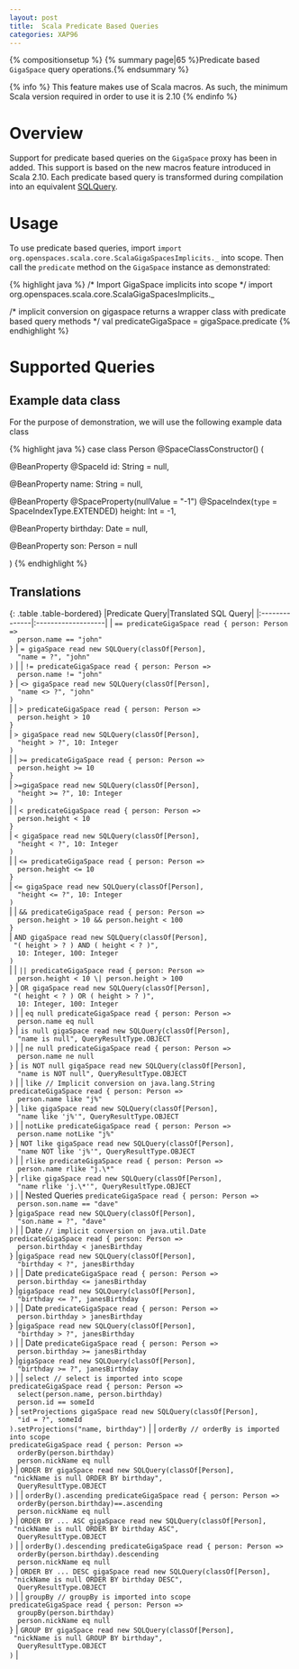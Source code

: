 ```yaml
---
layout: post
title:  Scala Predicate Based Queries
categories: XAP96
---
```


{% compositionsetup %}
{% summary page|65 %}Predicate based `GigaSpace` query operations.{% endsummary %}

{% info %}
This feature makes use of Scala macros. As such, the minimum Scala version required in order to use it is 2.10
{% endinfo %}

# Overview

Support for predicate based queries on the `GigaSpace` proxy has been in added. This support is based on the new macros feature introduced in Scala 2.10.  Each predicate based query is transformed during compilation into an equivalent [SQLQuery](/xap96/sqlquery.html).

# Usage

To use predicate based queries, import `import org.openspaces.scala.core.ScalaGigaSpacesImplicits._` into scope. Then call the `predicate` method on the `GigaSpace` instance as demonstrated:

{% highlight java %}
/* Import GigaSpace implicits into scope */
import org.openspaces.scala.core.ScalaGigaSpacesImplicits._

/* implicit conversion on gigaspace returns a wrapper class with predicate based query methods */
val predicateGigaSpace = gigaSpace.predicate
{% endhighlight %}

# Supported Queries

## Example data class

For the purpose of demonstration, we will use the following example data class

{% highlight java %}
case class Person @SpaceClassConstructor() (

  @BeanProperty
  @SpaceId
  id: String = null,

  @BeanProperty
  name: String = null,

  @BeanProperty
  @SpaceProperty(nullValue = "-1")
  @SpaceIndex(`type` = SpaceIndexType.EXTENDED)
  height: Int = -1,

  @BeanProperty
  birthday: Date = null,

  @BeanProperty
  son: Person = null

)
{% endhighlight %}

## Translations

{: .table .table-bordered}
|Predicate Query|Translated SQL Query|
|:--------------|:-------------------|
| `== predicateGigaSpace read { person: Person =>`<br/>`  person.name == "john"`<br/>`}` | `= gigaSpace read new SQLQuery(classOf[Person], `<br/>`  "name = ?", "john"`<br/>`)` |
| `!= predicateGigaSpace read { person: Person =>`<br/>`  person.name != "john"`<br/>`}` | `<> gigaSpace read new SQLQuery(classOf[Person], `<br/>`  "name <> ?", "john"`<br/>`)`<br/> |
| `> predicateGigaSpace read { person: Person =>`<br/>`  person.height > 10`<br/>`}`<br/> | `> gigaSpace read new SQLQuery(classOf[Person], `<br/>`  "height > ?", 10: Integer`<br/>`)`<br/> |
| `>= predicateGigaSpace read { person: Person =>`<br/>`  person.height >= 10`<br/>`}`<br/> | `>=gigaSpace read new SQLQuery(classOf[Person], `<br/>`  "height >= ?", 10: Integer`<br/>`)`<br/> |
| `< predicateGigaSpace read { person: Person =>`<br/>`  person.height < 10`<br/>`}`<br/> | `< gigaSpace read new SQLQuery(classOf[Person], `<br/>`  "height < ?", 10: Integer`<br/>`)`<br/> |
| `<= predicateGigaSpace read { person: Person =>`<br/>`  person.height <= 10`<br/>`}`<br/> | `<= gigaSpace read new SQLQuery(classOf[Person], `<br/>`  "height <= ?", 10: Integer`<br/>`)`<br/> |
| `&& predicateGigaSpace read { person: Person =>`<br/>`  person.height > 10 && person.height < 100`<br/>`}`<br/> | `AND gigaSpace read new SQLQuery(classOf[Person], `<br/>`  "( height > ? ) AND ( height < ? )", `<br/>`  10: Integer, 100: Integer`<br/>`)`<br/> |
| `|| predicateGigaSpace read { person: Person =>`<br/>`  person.height < 10 \| person.height > 100`<br/>`}` | `OR gigaSpace read new SQLQuery(classOf[Person], `<br/>`  "( height < ? ) OR ( height > ? )", `<br/>`  10: Integer, 100: Integer`<br/>`)` |
| `eq null predicateGigaSpace read { person: Person =>`<br/>`  person.name eq null`<br/>`}` | `is null gigaSpace read new SQLQuery(classOf[Person], `<br/>`  "name is null", QueryResultType.OBJECT`<br/>`)` |
| `ne null predicateGigaSpace read { person: Person =>`<br/>`  person.name ne null`<br/>`}` | `is NOT null gigaSpace read new SQLQuery(classOf[Person], `<br/>`  "name is NOT null", QueryResultType.OBJECT`<br/>`)` |
| `like // Implicit conversion on java.lang.String`<br/>`predicateGigaSpace read { person: Person =>`<br/>`  person.name like "j%"`<br/>`}` | `like gigaSpace read new SQLQuery(classOf[Person], `<br/>`  "name like 'j%'", QueryResultType.OBJECT`<br/>`)` |
| `notLike predicateGigaSpace read { person: Person =>`<br/>`  person.name notLike "j%"`<br/>`}` | `NOT like gigaSpace read new SQLQuery(classOf[Person], `<br/>`  "name NOT like 'j%'", QueryResultType.OBJECT`<br/>`)` |
| `rlike predicateGigaSpace read { person: Person =>`<br/>`  person.name rlike "j.\*"`<br/>`}` | `rlike gigaSpace read new SQLQuery(classOf[Person], `<br/>`  "name rlike 'j.\*'", QueryResultType.OBJECT`<br/>`)` |
| Nested Queries `predicateGigaSpace read { person: Person =>`<br/>`  person.son.name == "dave"`<br/>`}` |`gigaSpace read new SQLQuery(classOf[Person], `<br/>`  "son.name = ?", "dave"`<br/>`)` |
| Date `// implicit conversion on java.util.Date`<br/>`predicateGigaSpace read { person: Person =>`<br/>`  person.birthday < janesBirthday`<br/>`}` |`gigaSpace read new SQLQuery(classOf[Person], `<br/>`  "birthday < ?", janesBirthday`<br/>`)` |
| Date `predicateGigaSpace read { person: Person =>`<br/>`  person.birthday <= janesBirthday`<br/>`}` |`gigaSpace read new SQLQuery(classOf[Person], `<br/>`  "birthday <= ?", janesBirthday`<br/>`)` |
| Date `predicateGigaSpace read { person: Person =>`<br/>`  person.birthday > janesBirthday`<br/>`}` |`gigaSpace read new SQLQuery(classOf[Person], `<br/>`  "birthday > ?", janesBirthday`<br/>`)` |
| Date `predicateGigaSpace read { person: Person =>`<br/>`  person.birthday >= janesBirthday`<br/>`}` |`gigaSpace read new SQLQuery(classOf[Person], `<br/>`  "birthday >= ?", janesBirthday`<br/>`)` |
| `select // select is imported into scope`<br/>`predicateGigaSpace read { person: Person =>`<br/>`  select(person.name, person.birthday)`<br/>`  person.id == someId`<br/>`}` | `setProjections gigaSpace read new SQLQuery(classOf[Person], `<br/>`  "id = ?", someId`<br/>`).setProjections("name, birthday")` |
| `orderBy // orderBy is imported into scope`<br/>`predicateGigaSpace read { person: Person =>`<br/>`  orderBy(person.birthday)`<br/>`  person.nickName eq null`<br/>`}` | `ORDER BY gigaSpace read new SQLQuery(classOf[Person], `<br/>`  "nickName is null ORDER BY birthday", `<br/>`  QueryResultType.OBJECT`<br/>`)` |
| `orderBy().ascending predicateGigaSpace read { person: Person =>`<br/>`  orderBy(person.birthday)==.ascending`<br/>`  person.nickName eq null`<br/>`}` | `ORDER BY ... ASC gigaSpace read new SQLQuery(classOf[Person], `<br/>`  "nickName is null ORDER BY birthday ASC", `<br/>`  QueryResultType.OBJECT`<br/>`)` |
| `orderBy().descending predicateGigaSpace read { person: Person =>`<br/>`  orderBy(person.birthday).descending`<br/>`  person.nickName eq null`<br/>`}` | `ORDER BY ... DESC gigaSpace read new SQLQuery(classOf[Person], `<br/>`  "nickName is null ORDER BY birthday DESC", `<br/>`  QueryResultType.OBJECT`<br/>`)` |
| `groupBy // groupBy is imported into scope`<br/>`predicateGigaSpace read { person: Person =>`<br/>`  groupBy(person.birthday)`<br/>`  person.nickName eq null`<br/>`}` | `GROUP BY gigaSpace read new SQLQuery(classOf[Person], `<br/>`  "nickName is null GROUP BY birthday", `<br/>`  QueryResultType.OBJECT`<br/>`)` |
